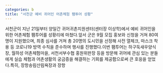 ```yaml
---
categories: b
title: "서천군 예비 귀어인 어촌체험 팸투어 성황"
---
```

서천군이 지난 21일부터 양일간 귀어귀촌지원센터(센터장 이상학)에서 예비 귀어인을 위한 어촌체험 팸투어를 성황리에 마쳤다.앞서 군은 9월 모집 홍보와 신청을 거쳐 80여 명이 지원했으며, 최종 심사를 거쳐 총 20명의 도시민을 선정해 사전 열체크, 마스크 착용 등 코로나19 방역 수칙을 준수하며 행사를 진행했다.이번 팸투어는 하구둑새우양식장, 월하성 어촌체험마을, 서천서부수협 홍원위판장 등을 방문해 귀어에 관심 있는 분들에게 실습 체험과 어촌생활의 궁금증을 해결하는 기회를 제공함으로써 큰 호응을 얻었다.특히, 장항송림산림욕장과 장항